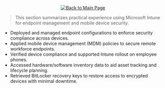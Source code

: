 <p align="center">
  <a href="https://github.com/Samuel-Cavada" target="_blank">
    <img src="https://img.shields.io/badge/Back_to_Main_Page-000000?style=for-the-badge&logo=github&logoColor=white" alt="Back to Main Page"/>
  </a>
</p>




> This section summarizes practical experience using Microsoft Intune for endpoint management and mobile device security.

- Deployed and managed endpoint configurations to enforce security compliance across devices.
- Applied mobile device management (MDM) policies to secure remote workforce endpoints.
- Verified device compliance and supported Intune rollout on employee phones.
- Accessed hardware/software inventory data to aid asset tracking and lifecycle planning.
- Retrieved BitLocker recovery keys to restore access to encrypted devices with minimal downtime.
